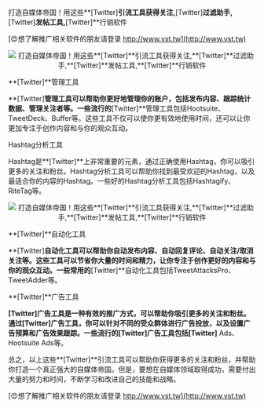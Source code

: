 打造自媒体帝国！用这些**[Twitter]**引流工具获得关注,**[Twitter]**过滤助手,**[Twitter]**发帖工具,**[Twitter]**行销软件

[😍想了解推广相关软件的朋友请登录 http://www.vst.tw](http://www.vst.tw)

 <center><img src="https://vst.tw/MP4/tuiguang/png/4.png" alt="打造自媒体帝国！用这些**[Twitter]**引流工具获得关注,**[Twitter]**过滤助手,**[Twitter]**发帖工具,**[Twitter]**行销软件"></center>

**[Twitter]**管理工具

**[Twitter]**管理工具可以帮助你更好地管理你的账户，包括发布内容、跟踪统计数据、管理关注者等。一些流行的**[Twitter]**管理工具包括Hootsuite、TweetDeck、Buffer等。这些工具不仅可以使你更有效地使用时间，还可以让你更加专注于创作内容和与你的观众互动。

Hashtag分析工具

Hashtag是**[Twitter]**上非常重要的元素，通过正确使用Hashtag，你可以吸引更多的关注和粉丝。Hashtag分析工具可以帮助你找到最受欢迎的Hashtag，以及最适合你的内容的Hashtag。一些好的Hashtag分析工具包括Hashtagify、RiteTag等。

 <center><img src="https://vst.tw/MP4/tuiguang/png/4.png" alt="打造自媒体帝国！用这些**[Twitter]**引流工具获得关注,**[Twitter]**过滤助手,**[Twitter]**发帖工具,**[Twitter]**行销软件"></center>

**[Twitter]**自动化工具

**[Twitter]**自动化工具可以帮助你自动发布内容、自动回复评论、自动关注/取消关注等。这些工具可以节省你大量的时间和精力，让你专注于创作更好的内容和与你的观众互动。一些常用的**[Twitter]**自动化工具包括TweetAttacksPro、TweetAdder等。

**[Twitter]**广告工具

**[Twitter]**广告工具是一种有效的推广方式，可以帮助你吸引更多的关注和粉丝。通过**[Twitter]**广告工具，你可以针对不同的受众群体进行广告投放，以及设置广告预算和广告效果跟踪。一些流行的**[Twitter]**广告工具包括**[Twitter]** Ads、Hootsuite Ads等。

总之，以上这些**[Twitter]**引流工具可以帮助你获得更多的关注和粉丝，并帮助你打造一个真正强大的自媒体帝国。但是，要想在自媒体领域取得成功，需要付出大量的努力和时间，不断学习和改进自己的技能和战略。

[😍想了解推广相关软件的朋友请登录 http://www.vst.tw](http://www.vst.tw)



